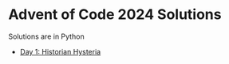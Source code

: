 # Advent of Code 2024 Solutions

Solutions are in Python

- [Day 1: Historian Hysteria](01/main.py)
